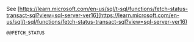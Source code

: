See [https://learn.microsoft.com/en-us/sql/t-sql/functions/fetch-status-transact-sql?view=sql-server-ver16](https://learn.microsoft.com/en-us/sql/t-sql/functions/fetch-status-transact-sql?view=sql-server-ver16)
```
@@FETCH_STATUS
```
